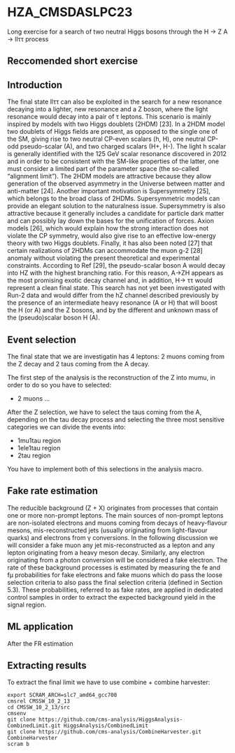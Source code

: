 # HZA_CMSDASLPC23
Long exercise for a search of two neutral Higgs bosons through the H -> Z A -> llττ  process

## Reccomended short exercise

## Introduction

The final state llττ can also be exploited in the search for a new resonance decaying into a lighter, new resonance and a Z boson, where the light resonance would decay into a pair of τ leptons. This scenario is mainly inspired by models with two Higgs doublets (2HDM) [23]. In a 2HDM model two doublets of Higgs fields are present, as opposed to the single one of the SM, giving rise to two neutral CP-even scalars (h, H), one neutral CP-odd pseudo-scalar (A), and two charged scalars (H+, H-). The light h scalar is generally identified with the 125 GeV scalar resonance discovered in 2012 and in order to be consistent with the SM-like properties of the latter, one must consider a limited part of the parameter space (the so-called “alignment limit”). The 2HDM models are attractive because they allow generation of the observed asymmetry in the Universe between matter and anti-matter [24]. Another important motivation is Supersymmetry [25], which belongs to the broad class of 2HDMs. Supersymmetric models can provide an elegant solution to the naturalness issue. Supersymmetry is also attractive because it generally includes a candidate for particle dark matter and can possibly lay down the bases for the unification of forces. Axion models [26], which would explain how the strong interaction does not violate the CP symmetry, would also give rise to an effective low-energy theory with two Higgs doublets. Finally, it has also been noted [27] that certain realizations of 2HDMs can accommodate the muon g-2 [28] anomaly without violating the present theoretical and experimental constraints.
According to Ref [29], the pseudo-scalar boson A would decay into HZ with the highest branching ratio. For this reason, A→ZH appears as the most promising exotic decay channel and, in addition, H→ ττ would represent a clean final state. This search has not yet been investigated with Run-2 data and would differ from the hZ channel described previously by the presence of an intermediate heavy resonance (A or H) that will boost the H (or A) and the Z bosons, and by the different and unknown mass of the (pseudo)scalar boson H (A).

## Event selection

The final state that we are investigatin has 4 leptons: 2 muons coming from the Z decay and 2 taus coming from the A decay.

The first step of the analysis is the reconstruction of the Z into mumu, in order to do so you have to selected:

- 2 muons ...

After the Z selection, we have to select the taus coming from the A, depending on the tau decay process and selecting the three most sensitive categories we can divide the events into:

- 1mu1tau region
- 1ele1tau region
- 2tau region

You have to implement both of this selections in the analysis macro.

## Fake rate estimation

The reducible background (Z + X) originates from processes that contain one or more non-prompt leptons. The main sources of non-prompt leptons are non-isolated electrons and muons coming from decays of heavy-flavour mesons, mis-reconstructed jets (usually originating from light-flavour quarks) and electrons from γ conversions. In the following discussion we will consider a fake muon any jet mis-reconstructed as a lepton and any lepton originating from a heavy meson decay. Similarly, any electron originating from a photon conversion will be considered a fake electron.
The rate of these background processes is estimated by measuring the fe and fμ probabilities for fake electrons and fake muons which do pass the loose selection criteria to also pass the final selection criteria (defined in Section 5.3). These probabilities, referred to as fake rates, are applied in dedicated control samples in order to extract the expected background yield in the signal region.

## ML application

After the FR estimation

## Extracting results

To extract the final limit we have to use combine + combine harvester:

```
export SCRAM_ARCH=slc7_amd64_gcc700
cmsrel CMSSW_10_2_13
cd CMSSW_10_2_13/src
cmsenv
git clone https://github.com/cms-analysis/HiggsAnalysis-CombinedLimit.git HiggsAnalysis/CombinedLimit
git clone https://github.com/cms-analysis/CombineHarvester.git CombineHarvester
scram b
```



